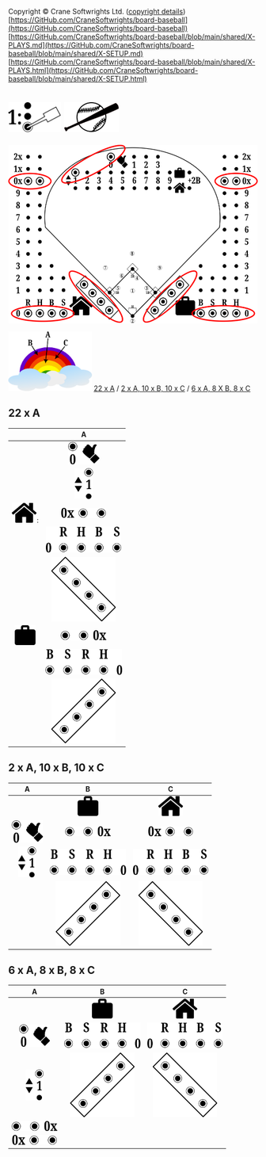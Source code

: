Copyright © Crane Softwrights Ltd. ([copyright details](../LICENSE))  
[https://GitHub.com/CraneSoftwrights/board-baseball](https://GitHub.com/CraneSoftwrights/board-baseball)  
[https://GitHub.com/CraneSoftwrights/board-baseball/blob/main/shared/X-PLAYS.md](https://GitHub.com/CraneSoftwrights/board-baseball/blob/main/shared/X-SETUP.md)  
[https://GitHub.com/CraneSoftwrights/board-baseball/blob/main/shared/X-PLAYS.html](https://GitHub.com/CraneSoftwrights/board-baseball/blob/main/shared/X-SETUP.html)  

# <img alt="" src="step-1.png" style="height:60px"/> <img alt="" src="x-pitching.png" style="height:60px"/>

<img alt="" src="X-start.png" style="height:360px"/>

<img alt="" src="colours.png" style="height:120px"/> [22 x A](X-SETUP.md#22-x-a) / [2 x A, 10 x B, 10 x C](X-SETUP.md#2-x-a-10-x-b-10-x-c) / [6 x A, 8 X B, 8 x C](X-SETUP.md#6-x-a-8-x-b-8-x-c)

## 22 x A

| |A|
| :---: | :---: |
| | <img alt="" src="out0.png" style="height:45px"/> |
| | <img alt="" src="it1.png" style="height:62px"/> |
| <img alt="" src="home-icon.png" style="height:40px"/>: | <img alt="" src="h-0x.png" style="height:20px"/>
| | <img alt="" src="h-RHBS0.png" style="height:52px"/>
| | <img alt="" src="h-dugout.png" style="height:130px"/>
| <img alt="" src="visitors-icon.png" style="height:40px"/> | <img alt="" src="v-0x.png" style="height:20px"/>
| | <img alt="" src="v-BSRH0.png" style="height:52px"/>
| | <img alt="" src="v-dugout.png" style="height:130px"/>

## 2 x A, 10 x B, 10 x C

|A|B|C|
| :---: | :---: | :---:
| | <img alt="" src="visitors-icon.png" style="height:40px"/> | <img alt="" src="home-icon.png" style="height:40px"/>
| <img alt="" src="out0.png" style="height:45px"/> | <img alt="" src="v-0x.png" style="height:20px"/> | <img alt="" src="h-0x.png" style="height:20px"/>
| <img alt="" src="it1.png" style="height:62px"/> | <img alt="" src="v-BSRH0.png" style="height:52px"/> | <img alt="" src="h-RHBS0.png" style="height:52px"/>
| | <img alt="" src="v-dugout.png" style="height:130px"/> | <img alt="" src="h-dugout.png" style="height:130px"/>


## 6 x A, 8 x B, 8 x C

|A|B|C|
| :---: | :---: | :---:
| | <img alt="" src="visitors-icon.png" style="height:40px"/> | <img alt="" src="home-icon.png" style="height:40px"/>
| <img alt="" src="out0.png" style="height:45px"/> |  <img alt="" src="v-BSRH0.png" style="height:52px"/> | <img alt="" src="h-RHBS0.png" style="height:52px"/>
| <img alt="" src="it1.png" style="height:62px"/> | <img alt="" src="v-dugout.png" style="height:130px"/> | <img alt="" src="h-dugout.png" style="height:130px"/>
| <img alt="" src="v-0x.png" style="height:20px"/> | | | 
| <img alt="" src="h-0x.png" style="height:20px"/> | | |
